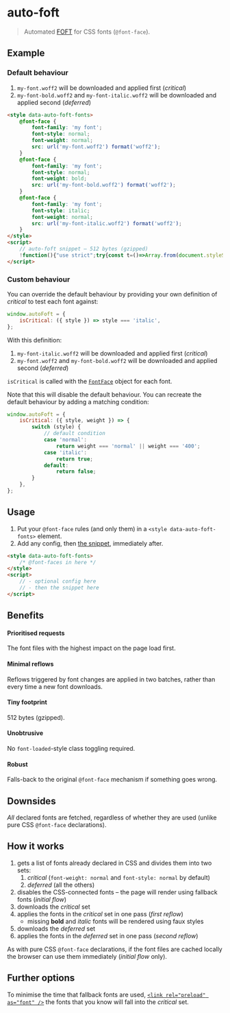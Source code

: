 # auto-foft

> Automated [FOFT](https://www.zachleat.com/web/foft) for CSS fonts (`@font-face`).

## Example

### Default behaviour

1. `my-font.woff2` will be downloaded and applied first (_critical_)
2. `my-font-bold.woff2` and `my-font-italic.woff2` will be downloaded and applied second (_deferred_)

```html
<style data-auto-foft-fonts>
    @font-face {
        font-family: 'my font';
        font-style: normal;
        font-weight: normal;
        src: url('my-font.woff2') format('woff2');
    }
    @font-face {
        font-family: 'my font';
        font-style: normal;
        font-weight: bold;
        src: url('my-font-bold.woff2') format('woff2');
    }
    @font-face {
        font-family: 'my font';
        font-style: italic;
        font-weight: normal;
        src: url('my-font-italic.woff2') format('woff2');
    }
</style>
<script>
    // auto-foft snippet – 512 bytes (gzipped)
    !function(){"use strict";try{const t=()=>Array.from(document.styleSheets).find((e=>void 0!==e.ownerNode.dataset.autoFoftFonts));var e,o;const r=null!==(o=null===(e=window.autoFoft)||void 0===e?void 0:e.isCritical)&&void 0!==o?o:({style:e,weight:o})=>"normal"===e&&("normal"===o||"400"===o),d=e=>e.reduce((({critical:e,deferred:o},t)=>(r(t)?e.push(t):o.push(t),{critical:e,deferred:o})),{critical:[],deferred:[]}),n=e=>Promise.all(e.map((e=>(e.load(),e.loaded)))).then((()=>new Promise((o=>{requestAnimationFrame((()=>{e.forEach((e=>{document.fonts.add(e)})),o()}))}))));if("fonts"in document&&"loaded"!==document.fonts.status){const e=t();if(e)try{const o=Array.from(document.fonts);e.disabled=!0;const{critical:t,deferred:r}=d(o);n(t).then((()=>n(r))).then((()=>{e.disabled=!1}))}catch(o){console.error(o),e.disabled=!1}else console.warn("Could not find '[data-auto-foft-fonts]' stylesheet.")}}catch(e){console.error(e)}}();
</script>
```

### Custom behaviour

You can override the default behaviour by providing your own definition of _critical_ to test each font against:

```js
window.autoFoft = {
    isCritical: ({ style }) => style === 'italic',
};
```

With this definition:

1. `my-font-italic.woff2` will be downloaded and applied first (_critical_)
2. `my-font.woff2` and `my-font-bold.woff2` will be downloaded and applied second (_deferred_)

`isCritical` is called with the [`FontFace`](https://developer.mozilla.org/en-US/docs/Web/API/FontFace) object for each font.

Note that this will disable the default behaviour. You can recreate the default behaviour by adding a matching condition:

```js
window.autoFoft = {
    isCritical: ({ style, weight }) => {
        switch (style) {
            // default condition
            case 'normal':
                return weight === 'normal' || weight === '400';
            case 'italic':
                return true;
            default:
                return false;
        }
    },
};
```

## Usage

1. Put your `@font-face` rules (and only them) in a `<style data-auto-foft-fonts>` element.
2. Add any config, then [the snippet](dist/snippet.min.js), immediately after.

```html
<style data-auto-foft-fonts>
    /* @font-faces in here */
</style>
<script>
    // - optional config here
    // - then the snippet here
</script>
```

## Benefits

#### Prioritised requests

The font files with the highest impact on the page load first.

#### Minimal reflows

Reflows triggered by font changes are applied in two batches, rather than every time a new font downloads.

#### Tiny footprint

512 bytes (gzipped).

#### Unobtrusive

No `font-loaded`-style class toggling required.

#### Robust

Falls-back to the original `@font-face` mechanism if something goes wrong.

## Downsides

_All_ declared fonts are fetched, regardless of whether they are used (unlike pure CSS `@font-face` declarations).

## How it works

1. gets a list of fonts already declared in CSS and divides them into two sets:
    1. _critical_ (`font-weight: normal` and `font-style: normal` by default)
    2. _deferred_ (all the others)
2. disables the CSS-connected fonts – the page will render using fallback fonts (_initial flow_)
3. downloads the _critical_ set
4. applies the fonts in the _critical_ set in one pass (_first reflow_)
    - missing **bold** and _italic_ fonts will be rendered using faux styles
5. downloads the _deferred_ set
6. applies the fonts in the _deferred_ set in one pass (_second reflow_)

As with pure CSS `@font-face` declarations, if the font files are cached locally the browser can use them immediately (_initial flow_ only).

## Further options

To minimise the time that fallback fonts are used, [`<link rel="preload" as="font" />`](https://developer.mozilla.org/en-US/docs/Web/HTML/Preloading_content) the fonts that you know will fall into the _critical_ set.

